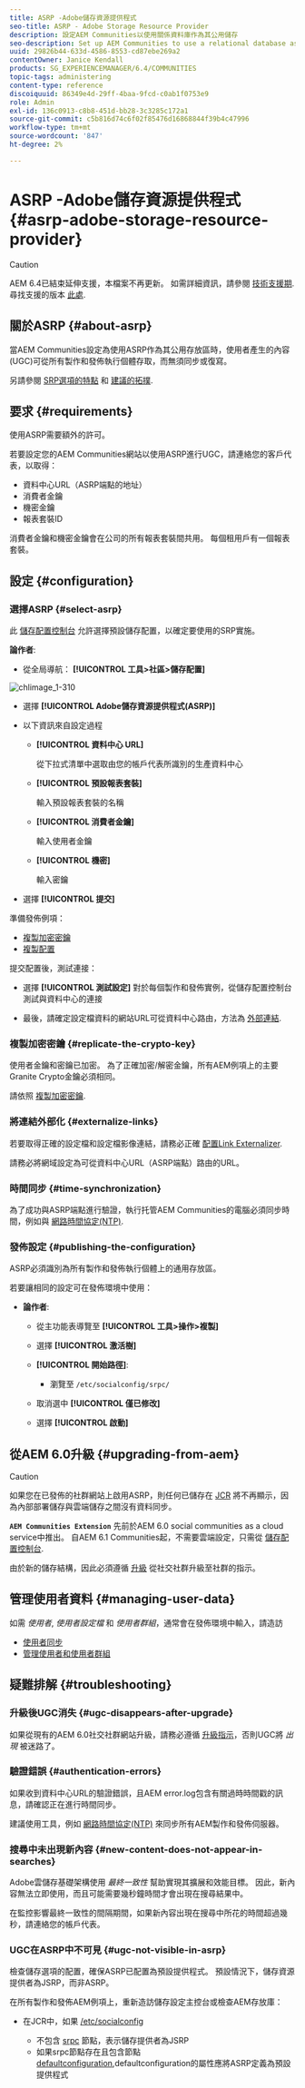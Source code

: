 ```yaml
---
title: ASRP -Adobe儲存資源提供程式
seo-title: ASRP - Adobe Storage Resource Provider
description: 設定AEM Communities以使用關係資料庫作為其公用儲存
seo-description: Set up AEM Communities to use a relational database as its common store
uuid: 29826b44-633d-4586-8553-cd87ebe269a2
contentOwner: Janice Kendall
products: SG_EXPERIENCEMANAGER/6.4/COMMUNITIES
topic-tags: administering
content-type: reference
discoiquuid: 86349e4d-29ff-4baa-9fcd-c0ab1f0753e9
role: Admin
exl-id: 136c0913-c8b8-451d-bb28-3c3285c172a1
source-git-commit: c5b816d74c6f02f85476d16868844f39b4c47996
workflow-type: tm+mt
source-wordcount: '847'
ht-degree: 2%

---
```


# ASRP -Adobe儲存資源提供程式 {#asrp-adobe-storage-resource-provider}

>[!CAUTION]
>
>AEM 6.4已結束延伸支援，本檔案不再更新。 如需詳細資訊，請參閱 [技術支援期](https://helpx.adobe.com//tw/support/programs/eol-matrix.html). 尋找支援的版本 [此處](https://experienceleague.adobe.com/docs/).

## 關於ASRP {#about-asrp}

當AEM Communities設定為使用ASRP作為其公用存放區時，使用者產生的內容(UGC)可從所有製作和發佈執行個體存取，而無須同步或復寫。

另請參閱 [SRP選項的特點](working-with-srp.md#characteristics-of-srp-options) 和 [建議的拓撲](topologies.md).

## 要求 {#requirements}

使用ASRP需要額外的許可。

若要設定您的AEM Communities網站以使用ASRP進行UGC，請連絡您的客戶代表，以取得：

* 資料中心URL（ASRP端點的地址）
* 消費者金鑰
* 機密金鑰
* 報表套裝ID

消費者金鑰和機密金鑰會在公司的所有報表套裝間共用。 每個租用戶有一個報表套裝。

## 設定 {#configuration}

### 選擇ASRP {#select-asrp}

此 [儲存配置控制台](srp-config.md) 允許選擇預設儲存配置，以確定要使用的SRP實施。

**論作者**:

* 從全局導航： **[!UICONTROL 工具>社區>儲存配置]**

![chlimage_1-310](assets/chlimage_1-310.png)

* 選擇 **[!UICONTROL Adobe儲存資源提供程式(ASRP)]**
* 以下資訊來自設定過程

   * **[!UICONTROL 資料中心 URL]**

      從下拉式清單中選取由您的帳戶代表所識別的生產資料中心

   * **[!UICONTROL 預設報表套裝]**

      輸入預設報表套裝的名稱

   * **[!UICONTROL 消費者金鑰]**

      輸入使用者金鑰

   * **[!UICONTROL 機密]**

      輸入密鑰

* 選擇 **[!UICONTROL 提交]**

準備發佈例項：

* [複製加密密鑰](#replicate-the-crypto-key)
* [複製配置](#publishing-the-configuration)

提交配置後，測試連接：

* 選擇 **[!UICONTROL 測試設定]**
對於每個製作和發佈實例，從儲存配置控制台測試與資料中心的連接

* 最後，請確定設定檔資料的網站URL可從資料中心路由，方法為 [外部連結](#externalize-links).

### 複製加密密鑰 {#replicate-the-crypto-key}

使用者金鑰和密鑰已加密。 為了正確加密/解密金鑰，所有AEM例項上的主要Granite Crypto金鑰必須相同。

請依照 [複製加密密鑰](deploy-communities.md#replicate-the-crypto-key).

### 將連結外部化 {#externalize-links}

若要取得正確的設定檔和設定檔影像連結，請務必正確 [配置Link Externalizer](../../help/sites-developing/externalizer.md).

請務必將網域設定為可從資料中心URL（ASRP端點）路由的URL。

### 時間同步 {#time-synchronization}

為了成功與ASRP端點進行驗證，執行托管AEM Communities的電腦必須同步時間，例如與 [網路時間協定(NTP)](https://www.ntp.org/).

### 發佈設定 {#publishing-the-configuration}

ASRP必須識別為所有製作和發佈執行個體上的通用存放區。

若要讓相同的設定可在發佈環境中使用：

* **論作者**:

   * 從主功能表導覽至 **[!UICONTROL 工具>操作>複製]**
   * 選擇 **[!UICONTROL 激活樹]**
   * **[!UICONTROL 開始路徑]**:

      * 瀏覽至 `/etc/socialconfig/srpc/`
   * 取消選中 **[!UICONTROL 僅已修改]**
   * 選擇 **[!UICONTROL 啟動]**


## 從AEM 6.0升級 {#upgrading-from-aem}

>[!CAUTION]
>
>如果您在已發佈的社群網站上啟用ASRP，則任何已儲存在 [JCR](jsrp.md) 將不再顯示，因為內部部署儲存與雲端儲存之間沒有資料同步。

**`AEM Communities Extension`** 先前於AEM 6.0 social communities as a cloud service中推出。 自AEM 6.1 Communities起，不需要雲端設定，只需從 [儲存配置控制台](srp-config.md).

由於新的儲存結構，因此必須遵循 [升級](upgrade.md#adobe-cloud-storage) 從社交社群升級至社群的指示。

## 管理使用者資料 {#managing-user-data}

如需 *使用者*, *使用者設定檔* 和 *使用者群組*，通常會在發佈環境中輸入，請造訪

* [使用者同步](sync.md)
* [管理使用者和使用者群組](users.md)

## 疑難排解 {#troubleshooting}

### 升級後UGC消失 {#ugc-disappears-after-upgrade}

如果從現有的AEM 6.0社交社群網站升級，請務必遵循 [升級指示](upgrade.md#adobe-cloud-storage)，否則UGC將 *出現* 被迷路了。

### 驗證錯誤 {#authentication-errors}

如果收到資料中心URL的驗證錯誤，且AEM error.log包含有關過時時間戳的訊息，請確認正在進行時間同步。

建議使用工具，例如 [網路時間協定(NTP)](https://www.ntp.org/) 來同步所有AEM製作和發佈伺服器。

### 搜尋中未出現新內容 {#new-content-does-not-appear-in-searches}

Adobe雲儲存基礎架構使用 *最終一致性* 幫助實現其擴展和效能目標。 因此，新內容無法立即使用，而且可能需要幾秒鐘時間才會出現在搜尋結果中。

在監控影響最終一致性的間隔期間，如果新內容出現在搜尋中所花的時間超過幾秒，請連絡您的帳戶代表。

### UGC在ASRP中不可見 {#ugc-not-visible-in-asrp}

檢查儲存選項的配置，確保ASRP已配置為預設提供程式。 預設情況下，儲存資源提供者為JSRP，而非ASRP。

在所有製作和發佈AEM例項上，重新造訪儲存設定主控台或檢查AEM存放庫：

* 在JCR中，如果 [/etc/socialconfig](http://localhost:4502/crx/de/index.jsp#/etc/socialconfig/)

   * 不包含 [srpc](http://localhost:4502/crx/de/index.jsp#/etc/socialconfig/srpc) 節點，表示儲存提供者為JSRP
   * 如果srpc節點存在且包含節點 [defaultconfiguration](http://localhost:4502/crx/de/index.jsp#/etc/socialconfig/srpc/defaultconfiguration),defaultconfiguration的屬性應將ASRP定義為預設提供程式
